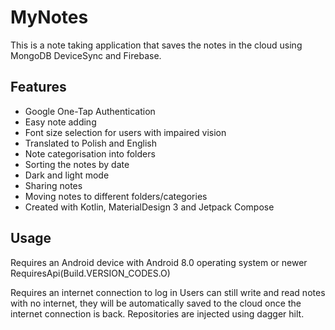 # MyNotes 
This is a note taking application that saves the notes in the cloud using MongoDB DeviceSync and Firebase.

## Features
* Google One-Tap Authentication
* Easy note adding
* Font size selection for users with impaired vision
* Translated to Polish and English
* Note categorisation into folders
* Sorting the notes by date
* Dark and light mode
* Sharing notes
* Moving notes to different folders/categories
* Created with Kotlin, MaterialDesign 3 and Jetpack Compose

## Usage
Requires an Android device with Android 8.0 operating system or newer
RequiresApi(Build.VERSION_CODES.O)

Requires an internet connection to log in
Users can still write and read notes with no internet, they will be automatically saved to the cloud once the internet connection is back.
Repositories are injected using dagger hilt.
